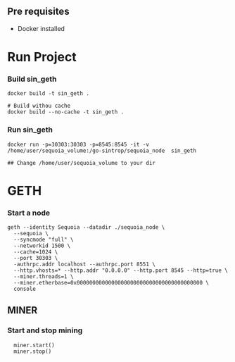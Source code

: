 ## Pre requisites
- Docker installed


# Run Project

### Build sin_geth
```
docker build -t sin_geth .

# Build withou cache
docker build --no-cache -t sin_geth .
```

### Run sin_geth
```
docker run -p=30303:30303 -p=8545:8545 -it -v /home/user/sequoia_volume:/go-sintrop/sequoia_node  sin_geth

## Change /home/user/sequoia_volume to your dir
```


# GETH

### Start a node
```
geth --identity Sequoia --datadir ./sequoia_node \
  --sequoia \
  --syncmode "full" \
  --networkid 1500 \
  --cache=1024 \
  --port 30303 \
  -authrpc.addr localhost --authrpc.port 8551 \
  --http.vhosts=* --http.addr "0.0.0.0" --http.port 8545 --http=true \
  --miner.threads=1 \
  --miner.etherbase=0x0000000000000000000000000000000000000000 \
  console
```

## MINER

### Start and stop mining
```
  miner.start()
  miner.stop()
```